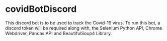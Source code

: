 # covidBotDiscord
This discord bot is to be used to track the Covid-19 virus.
To run this bot, a discord token will be required along with,
the Selenium Python API, Chrome Webdriver, Pandas API and BeautifulSoup4 Library.
